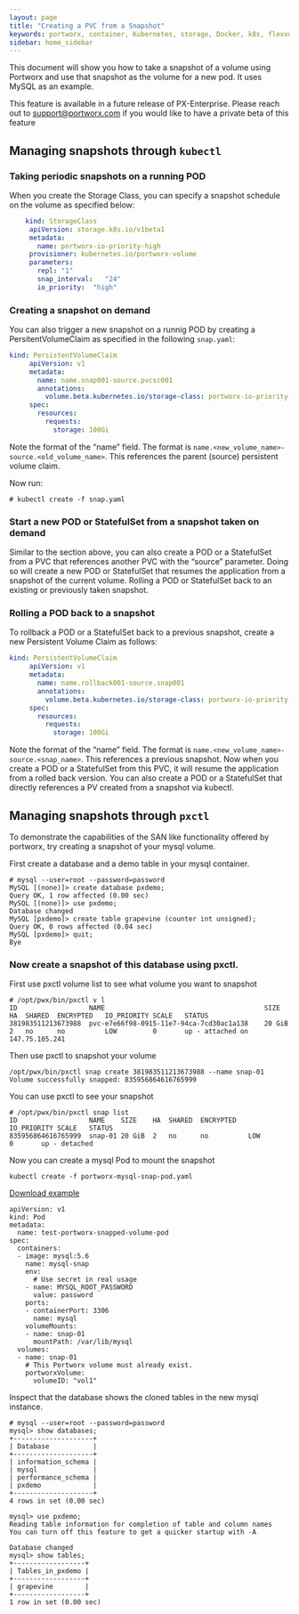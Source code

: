 ```yaml
---
layout: page
title: "Creating a PVC from a Snapshot"
keywords: portworx, container, Kubernetes, storage, Docker, k8s, flexvol, pv, persistent disk, snapshots
sidebar: home_sidebar
---
```


This document will show you how to take a snapshot of a volume using Portworx and use that snapshot as the volume for a new pod.  It uses MySQL as an example. 

This feature is available in a future release of PX-Enterprise. Please reach out to support@portworx.com if you would like to have a private beta of this feature

## Managing snapshots through `kubectl`

### Taking periodic snapshots on a running POD
When you create the Storage Class, you can specify a snapshot schedule on the volume as specified below:
```yaml
    kind: StorageClass
     apiVersion: storage.k8s.io/v1beta1
     metadata:
       name: portworx-io-priority-high
     provisioner: kubernetes.io/portworx-volume
     parameters:
       repl: "1"
       snap_interval:   "24"
       io_priority:  "high"
```

### Creating a snapshot on demand
You can also trigger a new snapshot on a runnig POD by creating a PersitentVolumeClaim as specified in the following `snap.yaml`:

```yaml
kind: PersistentVolumeClaim
     apiVersion: v1
     metadata:
       name: name.snap001-source.pvcsc001
       annotations:
         volume.beta.kubernetes.io/storage-class: portworx-io-priority-high
     spec:
       resources:
         requests:
           storage: 100Gi
```

Note the format of the “name” field.  The format is `name.<new_volume_name>-source.<old_volume_name>`.  This references the parent (source) persistent volume claim.

Now run: 
```
# kubectl create -f snap.yaml
```

### Start a new POD or StatefulSet from a snapshot taken on demand
Similar to the section above, you can also create a POD or a StatefulSet from a PVC that references another PVC with the “source” parameter.  Doing so will create a new POD or StatefulSet that resumes the application from a snapshot of the current volume.
Rolling a POD or StatefulSet back  to an existing or previously taken snapshot.

### Rolling a POD back to a snapshot
To rollback a POD or a StatefulSet back to a previous snapshot, create a new Persistent Volume Claim as follows:

```yaml
kind: PersistentVolumeClaim
     apiVersion: v1
     metadata:
       name: name.rollback001-source.snap001
       annotations:
         volume.beta.kubernetes.io/storage-class: portworx-io-priority-high
     spec:
       resources:
         requests:
           storage: 100Gi   
```

Note the format of the “name” field.  The format is `name.<new_volume_name>-source.<snap_name>`.  This references a previous snapshot.  Now when you create a POD or a StatefulSet from this PVC, it will resume the application from a rolled back version.
You can also create a POD or a StatefulSet that directly references a PV created from a snapshot via kubectl.

## Managing snapshots through `pxctl`

To demonstrate the capabilities of the SAN like functionality offered by portworx, try creating a snapshot of your mysql volume.

First create a database and a demo table in your mysql container.
````
# mysql --user=root --password=password
MySQL [(none)]> create database pxdemo;
Query OK, 1 row affected (0.00 sec)
MySQL [(none)]> use pxdemo;
Database changed
MySQL [pxdemo]> create table grapevine (counter int unsigned);
Query OK, 0 rows affected (0.04 sec)
MySQL [pxdemo]> quit;
Bye
````
### Now create a snapshot of this database using pxctl.

First use pxctl volume list to see what volume you want to snapshot
````
# /opt/pwx/bin/pxctl v l
ID					NAME										SIZE	HA	SHARED	ENCRYPTED	IO_PRIORITY	SCALE	STATUS
381983511213673988	pvc-e7e66f98-0915-11e7-94ca-7cd30ac1a138	20 GiB	2	no		no			LOW			0		up - attached on 147.75.105.241
````
Then use pxctl to snapshot your volume
````
/opt/pwx/bin/pxctl snap create 381983511213673988 --name snap-01
Volume successfully snapped: 835956864616765999
````

You can use pxctl to see your snapshot
````
# /opt/pwx/bin/pxctl snap list
ID					NAME	SIZE	HA	SHARED	ENCRYPTED	IO_PRIORITY	SCALE	STATUS
835956864616765999	snap-01	20 GiB	2	no		no			LOW			0		up - detached
````

Now you can create a mysql Pod to mount the snapshot

````
kubectl create -f portworx-mysql-snap-pod.yaml
````
[Download example](/k8s-samples/portworx-mysql-snap-pod.yaml?raw=true)
````
apiVersion: v1
kind: Pod
metadata:
  name: test-portworx-snapped-volume-pod
spec:
  containers:
  - image: mysql:5.6
    name: mysql-snap
    env:
      # Use secret in real usage
    - name: MYSQL_ROOT_PASSWORD
      value: password
    ports:
    - containerPort: 3306
      name: mysql
    volumeMounts:
    - name: snap-01
      mountPath: /var/lib/mysql
  volumes:
  - name: snap-01
    # This Portworx volume must already exist.
    portworxVolume:
      volumeID: "vol1"
````
Inspect that the database shows the cloned tables in the new mysql instance.

````
# mysql --user=root --password=password
mysql> show databases;
+--------------------+
| Database           |
+--------------------+
| information_schema |
| mysql              |
| performance_schema |
| pxdemo             |
+--------------------+
4 rows in set (0.00 sec)

mysql> use pxdemo;
Reading table information for completion of table and column names
You can turn off this feature to get a quicker startup with -A

Database changed
mysql> show tables;
+------------------+
| Tables_in_pxdemo |
+------------------+
| grapevine        |
+------------------+
1 row in set (0.00 sec)

````
